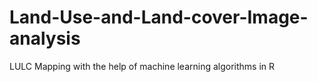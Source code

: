 # Land-Use-and-Land-cover-Image-analysis
LULC Mapping with the help of machine learning algorithms in R 
